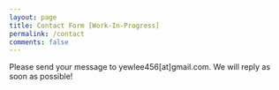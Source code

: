 ```yaml
---
layout: page
title: Contact Form [Work-In-Progress]
permalink: /contact
comments: false
---
```


<p class="mb-4">Please send your message to yewlee456[at]gmail.com. We will reply as soon as possible!</p>

<!-- <form action="https://formspree.io/{{site.email}}" method="POST">     -->
<!-- <p class="mb-4">Please send your message to {{site.name}}. We will reply as soon as possible!</p> -->
<!-- <div class="form-group row">
<div class="col-md-6">
<input class="form-control" type="text" name="name" placeholder="Name*" required>
</div>
<div class="col-md-6">
<input class="form-control" type="email" name="_replyto" placeholder="E-mail Address*" required>
</div>
</div>
<textarea rows="8" class="form-control mb-3" name="message" placeholder="Message*" required></textarea>    
<input class="btn btn-dark" type="submit" value="Send">
</form> -->